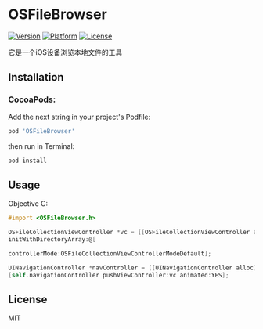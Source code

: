 # OSFileBrowser


[![Version](https://img.shields.io/cocoapods/v/OSFileBrowser.svg?style=flat)](http://cocoapods.org/pods/OSFileBrowser)
[![Platform](https://img.shields.io/cocoapods/p/OSFileBrowser.svg?style=flat)](http://cocoapods.org/pods/OSFileBrowser)
[![License](https://img.shields.io/cocoapods/l/OSFileBrowser.svg?style=flat)](http://cocoapods.org/pods/OSFileBrowser)

它是一个iOS设备浏览本地文件的工具

## Installation
### CocoaPods:

Add the next string in your project's Podfile:

```sh
pod 'OSFileBrowser'
```

then run in Terminal:

```ruby
pod install
```

## Usage

Objective C:
```objective-c
#import <OSFileBrowser.h>

OSFileCollectionViewController *vc = [[OSFileCollectionViewController alloc]
initWithDirectoryArray:@[                                                                                                            [NSString getRootPath],[NSString getDocumentPath]]

controllerMode:OSFileCollectionViewControllerModeDefault];

UINavigationController *navController = [[UINavigationController alloc] initWithRootViewController:vc];
[self.navigationController pushViewController:vc animated:YES];
```

## License

MIT
